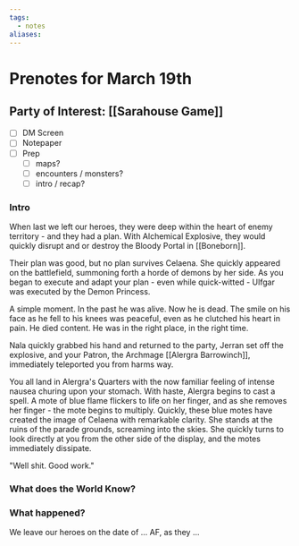 ```yaml
---
tags:
  - notes
aliases:
---
```


# Prenotes for March 19th
## Party of Interest: [[Sarahouse Game]]
- [ ] DM Screen
- [ ] Notepaper
- [ ] Prep
	- [ ] maps?
	- [ ] encounters / monsters?
	- [ ] intro / recap?

### Intro

When last we left our heroes, they were deep within the heart of enemy territory - and they had a plan. With Alchemical Explosive, they would quickly disrupt and or destroy the Bloody Portal in [[Boneborn]]. 

Their plan was good, but no plan survives Celaena. She quickly appeared on the battlefield, summoning forth a horde of demons by her side. As you began to execute and adapt your plan - even while quick-witted - Ulfgar was executed by the Demon Princess. 

A simple moment. In the past he was alive. Now he is dead. The smile on his face as he fell to his knees was peaceful, even as he clutched his heart in pain. He died content. He was in the right place, in the right time. 

Nala quickly grabbed his hand and returned to the party, Jerran set off the explosive, and your Patron, the Archmage [[Alergra Barrowinch]], immediately teleported you from harms way.

You all land in Alergra's Quarters with the now familiar feeling of intense nausea churing upon your stomach. With haste, Alergra begins to cast a spell. A mote of blue flame flickers to life on her finger, and as she removes her finger - the mote begins to multiply. Quickly, these blue motes have created the image of Celaena with remarkable clarity. She stands at the ruins of the parade grounds, screaming into the skies. She quickly turns to look directly at you from the other side of the display, and the motes immediately dissipate.

"Well shit. Good work."

### What does the World Know?


### What happened?


We leave our heroes on the date of ... AF, as they ...